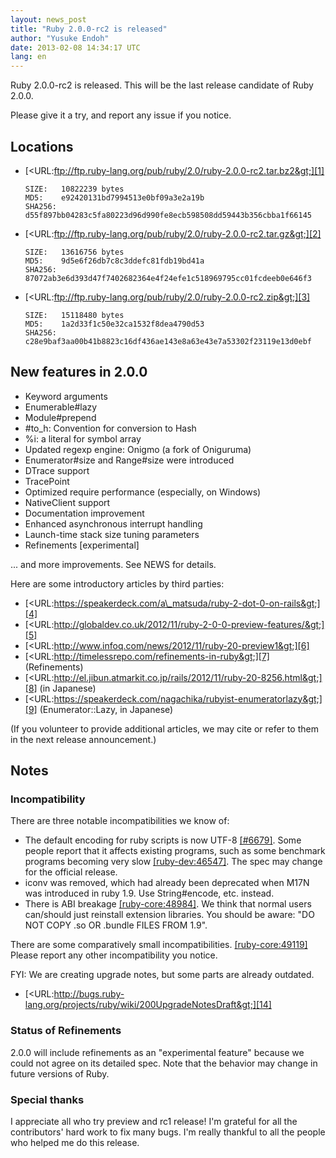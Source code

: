 ```yaml
---
layout: news_post
title: "Ruby 2.0.0-rc2 is released"
author: "Yusuke Endoh"
date: 2013-02-08 14:34:17 UTC
lang: en
---
```


Ruby 2.0.0-rc2 is released. This will be the last release candidate of
Ruby 2.0.0.

Please give it a try, and report any issue if you notice.

## Locations

* [&lt;URL:ftp://ftp.ruby-lang.org/pub/ruby/2.0/ruby-2.0.0-rc2.tar.bz2&gt;][1]

      SIZE:   10822239 bytes
      MD5:    e92420131bd7994513e0bf09a3e2a19b
      SHA256: d55f897bb04283c5fa80223d96d990fe8ecb598508dd59443b356cbba1f66145

* [&lt;URL:ftp://ftp.ruby-lang.org/pub/ruby/2.0/ruby-2.0.0-rc2.tar.gz&gt;][2]

      SIZE:   13616756 bytes
      MD5:    9d5e6f26db7c8c3ddefc81fdb19bd41a
      SHA256: 87072ab3e6d393d47f7402682364e4f24efe1c518969795cc01fcdeeb0e646f3

* [&lt;URL:ftp://ftp.ruby-lang.org/pub/ruby/2.0/ruby-2.0.0-rc2.zip&gt;][3]

      SIZE:   15118480 bytes
      MD5:    1a2d33f1c50e32ca1532f8dea4790d53
      SHA256: c28e9baf3aa00b41b8823c16df436ae143e8a63e43e7a53302f23119e13d0ebf

## New features in 2.0.0

* Keyword arguments
* Enumerable#lazy
* Module#prepend
* \#to\_h: Convention for conversion to Hash
* %i: a literal for symbol array
* Updated regexp engine: Onigmo (a fork of Oniguruma)
* Enumerator#size and Range#size were introduced
* DTrace support
* TracePoint
* Optimized require performance (especially, on Windows)
* NativeClient support
* Documentation improvement
* Enhanced asynchronous interrupt handling
* Launch-time stack size tuning parameters
* Refinements \[experimental\]

... and more improvements. See NEWS for details.

Here are some introductory articles by third parties:

* [&lt;URL:https://speakerdeck.com/a\_matsuda/ruby-2-dot-0-on-rails&gt;][4]
* [&lt;URL:http://globaldev.co.uk/2012/11/ruby-2-0-0-preview-features/&gt;][5]
* [&lt;URL:http://www.infoq.com/news/2012/11/ruby-20-preview1&gt;][6]
* [&lt;URL:http://timelessrepo.com/refinements-in-ruby&gt;][7]
  (Refinements)
* [&lt;URL:http://el.jibun.atmarkit.co.jp/rails/2012/11/ruby-20-8256.html&gt;][8]
  (in Japanese)
* [&lt;URL:https://speakerdeck.com/nagachika/rubyist-enumeratorlazy&gt;][9]
  (Enumerator::Lazy, in Japanese)

(If you volunteer to provide additional articles, we may cite or refer
to them in the next release announcement.)

## Notes

### Incompatibility

There are three notable incompatibilities we know of:

* The default encoding for ruby scripts is now UTF-8 [\[#6679\]][10].
  Some people report that it affects existing programs, such as some
  benchmark programs becoming very slow [\[ruby-dev:46547\]][11]. The
  spec may change for the official release.
* iconv was removed, which had already been deprecated when M17N was
  introduced in ruby 1.9. Use String#encode, etc. instead.
* There is ABI breakage [\[ruby-core:48984\]][12]. We think that normal
  users can/should just reinstall extension libraries. You should be
  aware: \"DO NOT COPY .so OR .bundle FILES FROM 1.9\".

There are some comparatively small incompatibilities.
[\[ruby-core:49119\]][13] Please report any other incompatibility you
notice.

FYI: We are creating upgrade notes, but some parts are already outdated.

* [&lt;URL:http://bugs.ruby-lang.org/projects/ruby/wiki/200UpgradeNotesDraft&gt;][14]

### Status of Refinements

2\.0.0 will include refinements as an \"experimental feature\" because we
could not agree on its detailed spec. Note that the behavior may change
in future versions of Ruby.

### Special thanks

I appreciate all who try preview and rc1 release! I\'m grateful for all
the contributors\' hard work to fix many bugs. I\'m really thankful to
all the people who helped me do this release.



[1]: ftp://ftp.ruby-lang.org/pub/ruby/2.0/ruby-2.0.0-rc2.tar.bz2
[2]: ftp://ftp.ruby-lang.org/pub/ruby/2.0/ruby-2.0.0-rc2.tar.gz
[3]: ftp://ftp.ruby-lang.org/pub/ruby/2.0/ruby-2.0.0-rc2.zip
[4]: https://speakerdeck.com/a_matsuda/ruby-2-dot-0-on-rails
[5]: http://globaldev.co.uk/2012/11/ruby-2-0-0-preview-features/
[6]: http://www.infoq.com/news/2012/11/ruby-20-preview1
[7]: http://timelessrepo.com/refinements-in-ruby
[8]: http://el.jibun.atmarkit.co.jp/rails/2012/11/ruby-20-8256.html
[9]: https://speakerdeck.com/nagachika/rubyist-enumeratorlazy
[10]: https://bugs.ruby-lang.org/issues/6679
[11]: http://blade.nagaokaut.ac.jp/cgi-bin/scat.rb/ruby/ruby-dev/46547
[12]: http://blade.nagaokaut.ac.jp/cgi-bin/scat.rb/ruby/ruby-core/48984
[13]: http://blade.nagaokaut.ac.jp/cgi-bin/scat.rb/ruby/ruby-core/49119
[14]: http://bugs.ruby-lang.org/projects/ruby/wiki/200UpgradeNotesDraft
